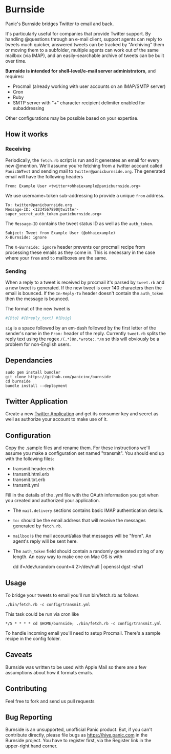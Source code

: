 Burnside
========

Panic's Burnside bridges Twitter to email and back.

It's particularly useful for companies that provide Twitter support. By handling @questions through an e-mail client, support agents can reply to tweets much quicker, answered tweets can be tracked by "Archiving" them or moving them to a subfolder, multiple agents can work out of the same mailbox (via IMAP), and an easily-searchable archive of tweets can be built over time.

**Burnside is intended for shell-level/e-mail server administrators**, and requires:

- Procmail (already working with user accounts on an IMAP/SMTP server)
- Cron
- Ruby
- SMTP server with "+" character recipient delimiter enabled for subaddressing

Other configurations may be possible based on your expertise.

How it works
------------

### Receiving
Periodically, the `fetch.rb` script is run and it generates an email for every new @mention. We'll assume you're fetching from a twitter account called `PanicGWTest` and sending mail to `twitter@panicburnside.org`. The generated email will have the following headers

	From: Example User <twitter+ohhaiexample@panicburnside.org>

We use username+token sub-addressing to provide a unique `from` address.

	To: twitter@panicburnside.org
	Message-ID: <1234567890@twitter-super_secret_auth_token.panicburnside.org>

The `Message-ID` contains the tweet status ID as well as the `auth_token`.

	Subject: Tweet from Example User (@ohhaiexample)
	X-Burnside: ignore
	
The `X-Burnside: ignore` header prevents our procmail recipe from processing these emails as they come in. This is necessary in the case where your `from` and `to` mailboxes are the same.

### Sending
When a reply to a tweet is received by procmail it's parsed by `tweet.rb` and a new tweet is generated. If the new tweet is over 140 characters then the email is bounced. If the `In-Reply-To` header doesn't contain the `auth_token` then the message is bounced. 

The format of the new tweet is

```ruby
#{@to} #{@reply_text} #{@sig}
```

`sig` is a space followed by an em-dash followed by the first letter of the sender's name in the `From:` header of the reply. Currently `tweet.rb` splits the reply text using the regex `/(.*)On.*wrote:.*/m` so this will obviously be a problem for non-English users.


Dependancies
------------

```console
sudo gem install bundler
git clone https://github.com/panicinc/burnside
cd burnside
bundle install --deployment
```
	
Twitter Application
-------------------
Create a new [Twitter Application](https://dev.twitter.com/apps/new) and get its consumer key and secret as well as authorize your account to make use of it.

Configuration
-------------

Copy the .sample files and rename them. For these instructions we'll assume you make a configuration set named "transmit". You should end up with the following files:

- transmit.header.erb
- transmit.html.erb
- transmit.txt.erb
- transmit.yml

Fill in the details of the .yml file with the OAuth information you got when you created and authorized your application.

- The `mail.delivery` sections contains basic IMAP authentication details. 

- `to:` should be the email address that will receive the messages generated by `fetch.rb`. 

- `mailbox` is the mail account/alias that messages will be "from". An agent's reply will be sent here.

- The `auth_token` field should contain a randomly generated string of any length. An easy way to make one on Mac OS is with

    dd if=/dev/urandom count=4 2>/dev/null | openssl dgst -sha1
	
Usage
-----

To bridge your tweets to email you'll run bin/fetch.rb as follows

	./bin/fetch.rb -c config/transmit.yml
	
This task could be run via cron like

	*/5 * * * * cd $HOME/burnside; ./bin/fetch.rb -c config/transmit.yml
	
To handle incoming email you'll need to setup Procmail. There's a sample recipe in the config folder.

Caveats
-------

Burnside was written to be used with Apple Mail so there are a few assumptions about how it formats emails.

Contributing
------------

Feel free to fork and send us pull requests

Bug Reporting
-------------

Burnside is an unsupported, unofficial Panic product. But, if you can't contribute directly, please file bugs as https://hive.panic.com in the Burnside project. You have to register first, via the Register link in the upper-right hand corner.